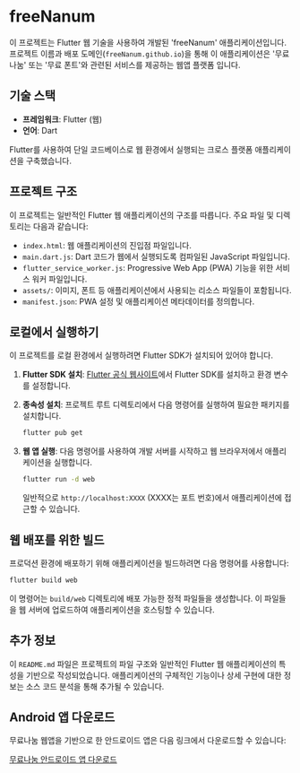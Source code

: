 # freeNanum

이 프로젝트는 Flutter 웹 기술을 사용하여 개발된 'freeNanum' 애플리케이션입니다. 프로젝트 이름과 배포 도메인(`freeNanum.github.io`)을 통해 이 애플리케이션은 '무료 나눔' 또는 '무료 폰트'와 관련된 서비스를 제공하는 웹앱 플랫폼 입니다.

## 기술 스택

*   **프레임워크**: Flutter (웹)
*   **언어**: Dart

Flutter를 사용하여 단일 코드베이스로 웹 환경에서 실행되는 크로스 플랫폼 애플리케이션을 구축했습니다.

## 프로젝트 구조

이 프로젝트는 일반적인 Flutter 웹 애플리케이션의 구조를 따릅니다. 주요 파일 및 디렉토리는 다음과 같습니다:

*   `index.html`: 웹 애플리케이션의 진입점 파일입니다.
*   `main.dart.js`: Dart 코드가 웹에서 실행되도록 컴파일된 JavaScript 파일입니다.
*   `flutter_service_worker.js`: Progressive Web App (PWA) 기능을 위한 서비스 워커 파일입니다.
*   `assets/`: 이미지, 폰트 등 애플리케이션에서 사용되는 리소스 파일들이 포함됩니다.
*   `manifest.json`: PWA 설정 및 애플리케이션 메타데이터를 정의합니다.

## 로컬에서 실행하기

이 프로젝트를 로컬 환경에서 실행하려면 Flutter SDK가 설치되어 있어야 합니다.

1.  **Flutter SDK 설치**:
    [Flutter 공식 웹사이트](https://flutter.dev/docs/get-started/install)에서 Flutter SDK를 설치하고 환경 변수를 설정합니다.

2.  **종속성 설치**:
    프로젝트 루트 디렉토리에서 다음 명령어를 실행하여 필요한 패키지를 설치합니다.
    ```bash
    flutter pub get
    ```

3.  **웹 앱 실행**:
    다음 명령어를 사용하여 개발 서버를 시작하고 웹 브라우저에서 애플리케이션을 실행합니다.
    ```bash
    flutter run -d web
    ```
    일반적으로 `http://localhost:XXXX` (XXXX는 포트 번호)에서 애플리케이션에 접근할 수 있습니다.

## 웹 배포를 위한 빌드

프로덕션 환경에 배포하기 위해 애플리케이션을 빌드하려면 다음 명령어를 사용합니다:

```bash
flutter build web
```

이 명령어는 `build/web` 디렉토리에 배포 가능한 정적 파일들을 생성합니다. 이 파일들을 웹 서버에 업로드하여 애플리케이션을 호스팅할 수 있습니다.

## 추가 정보

이 `README.md` 파일은 프로젝트의 파일 구조와 일반적인 Flutter 웹 애플리케이션의 특성을 기반으로 작성되었습니다. 애플리케이션의 구체적인 기능이나 상세 구현에 대한 정보는 소스 코드 분석을 통해 추가될 수 있습니다.

## Android 앱 다운로드

무료나눔 웹앱을 기반으로 한 안드로이드 앱은 다음 링크에서 다운로드할 수 있습니다:

[무료나눔 안드로이드 앱 다운로드](https://m.onestore.co.kr/v2/ko-kr/app/0000758573)
